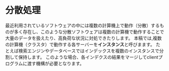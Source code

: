 # 分散処理
最近利用されているソフトウェアの中には複数の計算機上で動作（分散）するものが多く存在し、このような分散ソフトウェアは複数の計算機で動作することで大量のデータを扱えたり、高負荷な状況に対処できたりします。
本稿では,複数の計算機（クラスタ）で動作する各サーバーを**インスタンス**と呼びまます。
たとえば検索エンジンやデータベースではインデックスを複数のインスタンスで分割して保持します。
このような場合、各インデクスの結果をマージしてclientプログラムに渡す機構が必要となります。
